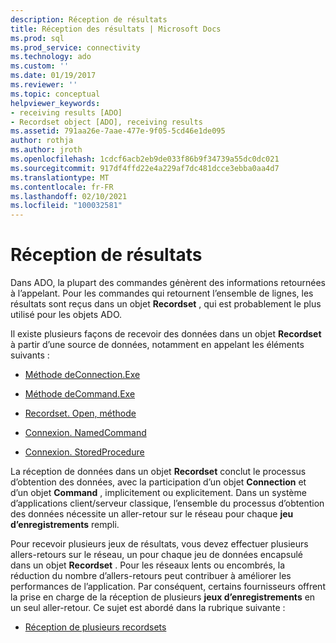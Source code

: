 ```yaml
---
description: Réception de résultats
title: Réception des résultats | Microsoft Docs
ms.prod: sql
ms.prod_service: connectivity
ms.technology: ado
ms.custom: ''
ms.date: 01/19/2017
ms.reviewer: ''
ms.topic: conceptual
helpviewer_keywords:
- receiving results [ADO]
- Recordset object [ADO], receiving results
ms.assetid: 791aa26e-7aae-477e-9f05-5cd46e1de095
author: rothja
ms.author: jroth
ms.openlocfilehash: 1cdcf6acb2eb9de033f86b9f34739a55dc0dc021
ms.sourcegitcommit: 917df4ffd22e4a229af7dc481dcce3ebba0aa4d7
ms.translationtype: MT
ms.contentlocale: fr-FR
ms.lasthandoff: 02/10/2021
ms.locfileid: "100032581"
---
```

# <a name="receiving-results"></a>Réception de résultats
Dans ADO, la plupart des commandes génèrent des informations retournées à l’appelant. Pour les commandes qui retournent l’ensemble de lignes, les résultats sont reçus dans un objet **Recordset** , qui est probablement le plus utilisé pour les objets ADO.  
  
 Il existe plusieurs façons de recevoir des données dans un objet **Recordset** à partir d’une source de données, notamment en appelant les éléments suivants :  
  
-   [ Méthode deConnection.Exe](../../../ado/guide/data/creating-and-executing-a-simple-command.md)  
  
-   [ Méthode deCommand.Exe](../../../ado/guide/data/creating-and-executing-a-simple-command.md)  
  
-   [Recordset. Open, méthode](../../../ado/guide/data/creating-and-executing-a-simple-command.md)  
  
-   [Connexion. NamedCommand](../../../ado/guide/data/named-commands.md)  
  
-   [Connexion. StoredProcedure](../../../ado/guide/data/calling-a-stored-procedure-as-a-method-on-a-connection-object.md)  
  
 La réception de données dans un objet **Recordset** conclut le processus d’obtention des données, avec la participation d’un objet **Connection** et d’un objet **Command** , implicitement ou explicitement. Dans un système d’applications client/serveur classique, l’ensemble du processus d’obtention des données nécessite un aller-retour sur le réseau pour chaque **jeu d’enregistrements** rempli.  
  
 Pour recevoir plusieurs jeux de résultats, vous devez effectuer plusieurs allers-retours sur le réseau, un pour chaque jeu de données encapsulé dans un objet **Recordset** . Pour les réseaux lents ou encombrés, la réduction du nombre d’allers-retours peut contribuer à améliorer les performances de l’application. Par conséquent, certains fournisseurs offrent la prise en charge de la réception de plusieurs **jeux d’enregistrements** en un seul aller-retour. Ce sujet est abordé dans la rubrique suivante :  
  
-   [Réception de plusieurs recordsets](../../../ado/guide/data/receiving-multiple-recordsets.md)
